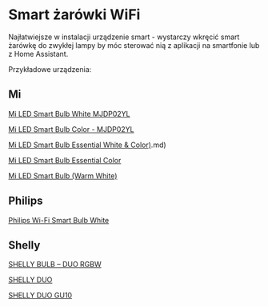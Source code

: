 # Smart żarówki WiFi
Najłatwiejsze w instalacji urządzenie smart - wystarczy wkręcić smart żarówkę do zwykłej lampy by móc sterować nią z aplikacji na smartfonie lub z Home Assistant.

Przykładowe urządzenia:
## Mi

[Mi LED Smart Bulb White MJDP02YL](../producenci/Xiaomi/Mi%20LED%20Smart%20Bulb%20White%20MJDP02YL.md)

[Mi LED Smart Bulb Color -   MJDP02YL](../producenci/Xiaomi/Mi%20LED%20Smart%20Bulb%20Color%20-%20%20%20MJDP02YL.md)

[Mi LED Smart Bulb Essential White & Color)](../producenci/Mi/Mi%20LED%20Smart%20Bulb%20Essential%20White%20&%20Color).md)

[Mi LED Smart Bulb Essential Color](../producenci/Xiaomi/Mi%20LED%20Smart%20Bulb%20Essential%20Color.md)

[Mi LED Smart Bulb (Warm White)](../producenci/Xiaomi/Mi%20LED%20Smart%20Bulb%20(Warm%20White).md)

## Philips
[Philips Wi-Fi Smart Bulb White](../producenci/Philips/Philips%20Wi-Fi%20Smart%20Bulb%20White.md)

## Shelly
[SHELLY BULB – DUO RGBW](../producenci/Shelly/SHELLY%20BULB%20–%20DUO%20RGBW.md)

[SHELLY DUO](../producenci/Shelly/SHELLY%20DUO.md)

[SHELLY DUO GU10](../producenci/Shelly/SHELLY%20DUO%20GU10.md)